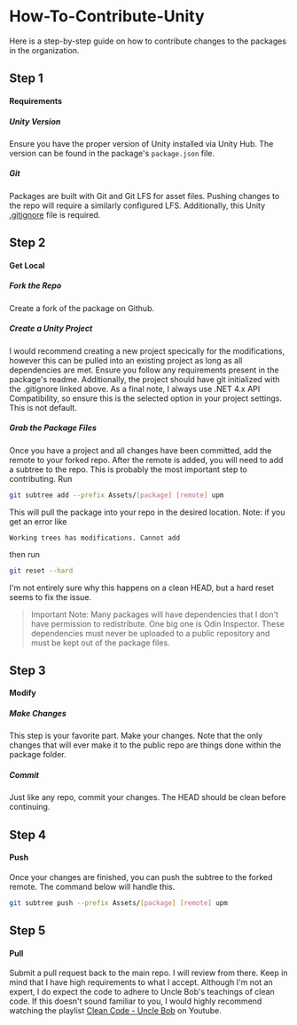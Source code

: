# How-To-Contribute-Unity
Here is a step-by-step guide on how to contribute changes to the packages in the organization.

## Step 1
#### Requirements
##### Unity Version
Ensure you have the proper version of Unity installed via Unity Hub. The version can be found in the package's `package.json` file.

##### Git
Packages are built with Git and Git LFS for asset files. Pushing changes to the repo will require a similarly configured LFS. Additionally, this Unity [.gitignore](https://github.com/github/gitignore/blob/master/Unity.gitignore) file is required.

## Step 2
#### Get Local
##### Fork the Repo
Create a fork of the package on Github.

##### Create a Unity Project
I would recommend creating a new project specically for the modifications, however this can be pulled into an existing project as long as all dependencies are met. Ensure you follow any requirements present in the package's readme. Additionally, the project should have git initialized with the .gitignore linked above. As a final note, I always use .NET 4.x API Compatibility, so ensure this is the selected option in your project settings. This is not default.

##### Grab the Package Files
Once you have a project and all changes have been committed, add the remote to your forked repo. After the remote is added, you will need to add a subtree to the repo. This is probably the most important step to contributing. Run
```sh
git subtree add --prefix Assets/[package] [remote] upm
```

This will pull the package into your repo in the desired location. Note: if you get an error like
```
Working trees has modifications. Cannot add
```
then run
```sh
git reset --hard
```
I'm not entirely sure why this happens on a clean HEAD, but a hard reset seems to fix the issue.

> Important Note: Many packages will have dependencies that I don't have permission to redistribute. One big one is Odin Inspector. These dependencies must never be uploaded to a public repository and must be kept out of the package files.

## Step 3
#### Modify
##### Make Changes
This step is your favorite part. Make your changes. Note that the only changes that will ever make it to the public repo are things done within the package folder.

##### Commit
Just like any repo, commit your changes. The HEAD should be clean before continuing.

## Step 4
#### Push
Once your changes are finished, you can push the subtree to the forked remote. The command below will handle this.
```sh
git subtree push --prefix Assets/[package] [remote] upm
```

## Step 5
#### Pull
Submit a pull request back to the main repo. I will review from there. Keep in mind that I have high requirements to what I accept. Although I'm not an expert, I do expect the code to adhere to Uncle Bob's teachings of clean code. If this doesn't sound familiar to you, I would highly recommend watching the playlist [Clean Code - Uncle Bob](https://www.youtube.com/watch?v=7EmboKQH8lM&list=PLmmYSbUCWJ4x1GO839azG_BBw8rkh-zOj) on Youtube.
